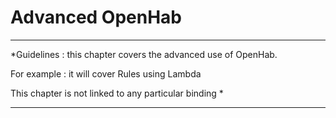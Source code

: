 # Advanced OpenHab

---

*Guidelines : this chapter covers the advanced use of OpenHab.

For example : it will cover Rules using Lambda

This chapter is not linked to any particular binding
*


---



